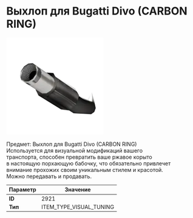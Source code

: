 # Выхлоп для Bugatti Divo (CARBON RING)

![Item Image](../img/2921.webp?raw=true)

Предмет: Выхлоп для Bugatti Divo (CARBON RING)<br>Используется для визуальной модификаций вашего<br>транспорта, способен превратить ваше ржавое корыто<br>в настоящую порхающую бабочку, что обязательно привлечет<br>внимание прохожих своим уникальным стилем и красотой.<br>Можно передавать и продавать.


| Параметр | Значение |
|----------|----------|
| **ID** | 2921 |
| **Тип** | ITEM_TYPE_VISUAL_TUNING |

